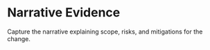 # Narrative Evidence

Capture the narrative explaining scope, risks, and mitigations for the change.
